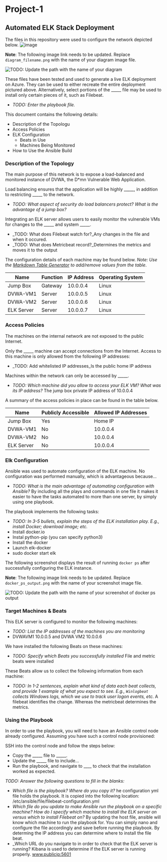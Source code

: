 # Project-1
## Automated ELK Stack Deployment

The files in this repository were used to configure the network depicted below.
![image](https://user-images.githubusercontent.com/77943718/116742164-fee47000-a9c4-11eb-9afc-041c190e3585.png)


**Note**: The following image link needs to be updated. Replace `diagram_filename.png` with the name of your diagram image file.  

![TODO: Update the path with the name of your diagram](Images/diagram_filename.png)

These files have been tested and used to generate a live ELK deployment on Azure. They can be used to either recreate the entire deployment pictured above. Alternatively, select portions of the _____ file may be used to install only certain pieces of it, such as Filebeat.

  - _TODO: Enter the playbook file._

This document contains the following details:
- Description of the Topologu
- Access Policies
- ELK Configuration
  - Beats in Use
  - Machines Being Monitored
- How to Use the Ansible Build


### Description of the Topology

The main purpose of this network is to expose a load-balanced and monitored instance of DVWA, the D*mn Vulnerable Web Application.

Load balancing ensures that the application will be highly _____, in addition to restricting _____ to the network.
- _TODO: What aspect of security do load balancers protect? What is the advantage of a jump box?_

Integrating an ELK server allows users to easily monitor the vulnerable VMs for changes to the _____ and system _____.
- _TODO: What does Filebeat watch for?_Any changes in the file and when it occured.
- _TODO: What does Metricbeat record?_Determines the metrics and moves it to the output 

The configuration details of each machine may be found below.
_Note: Use the [Markdown Table Generator](http://www.tablesgenerator.com/markdown_tables) to add/remove values from the table_.

| Name      | Function | IP Address | Operating System |
|---------- |----------|------------|------------------|
| Jump Box  | Gateway  | 10.0.0.4   | Linux            |
| DVWA-VM1  |  Server  | 10.0.0.5   | Linux            |
| DVWA-VM2  |  Server  | 10.0.0.6   | Linux            |
| ELK Server|  Server  | 10.0.0.7   | Linux            |

### Access Policies

The machines on the internal network are not exposed to the public Internet. 

Only the _____ machine can accept connections from the Internet. Access to this machine is only allowed from the following IP addresses:
- _TODO: Add whitelisted IP addresses_Is the public home IP address

Machines within the network can only be accessed by _____.
- _TODO: Which machine did you allow to access your ELK VM? What was its IP address?_ The jump box private IP address of 10.0.0.4

A summary of the access policies in place can be found in the table below.

| Name       | Publicly Accessible | Allowed IP Addresses |
|------------|---------------------|----------------------|
| Jump Box   | Yes                 | Home IP              |
| DVWA-VM1   | No                  | 10.0.0.4             |
| DVWA-VM2   | No                  | 10.0.0.4             |
| ELK Server | No                  | 10.0.0.4             | 
### Elk Configuration

Ansible was used to automate configuration of the ELK machine. No configuration was performed manually, which is advantageous because...
- _TODO: What is the main advantage of automating configuration with Ansible?_ By including all the plays and commands in one file it makes it easier to have the tasks automated to more than one server, by simply using one playbook. 

The playbook implements the following tasks:
- _TODO: In 3-5 bullets, explain the steps of the ELK installation play. E.g., install Docker; download image; etc._
- Install docker.io
- Instal python-pip (you can specify python3)
- Install the docker
- Launch elk-docker 
- sudo docker start elk


The following screenshot displays the result of running `docker ps` after successfully configuring the ELK instance.

**Note**: The following image link needs to be updated. Replace `docker_ps_output.png` with the name of your screenshot image file.  


![TODO: Update the path with the name of your screenshot of docker ps output](Images/docker_ps_output.png)

### Target Machines & Beats
This ELK server is configured to monitor the following machines:
- _TODO: List the IP addresses of the machines you are monitoring_
- DVWAVM1 10.0.0.5 and DVWA VM2 10.0.0.6

We have installed the following Beats on these machines:
- _TODO: Specify which Beats you successfully installed_
File and metric beats were installed

These Beats allow us to collect the following information from each machine:
- _TODO: In 1-2 sentences, explain what kind of data each beat collects, and provide 1 example of what you expect to see. E.g., `Winlogbeat` collects Windows logs, which we use to track user logon events, etc._
A filebeat identifies the change. Whereas the metricbeat determines the metrics. 

### Using the Playbook
In order to use the playbook, you will need to have an Ansible control node already configured. Assuming you have such a control node provisioned: 

SSH into the control node and follow the steps below:
- Copy the _____ file to _____.
- Update the _____ file to include...
- Run the playbook, and navigate to ____ to check that the installation worked as expected.

_TODO: Answer the following questions to fill in the blanks:_
- _Which file is the playbook? Where do you copy it?_ he configuration yml file holds the playbook. It is copied into the following location: /etc/ansible/file/filebeat-configuration.yml
- _Which file do you update to make Ansible run the playbook on a specific machine? How do I specify which machine to install the ELK server on versus which to install Filebeat on?_ By updating the host file, ansible will know which machine to run the playbook for. You can simply nano and configure the file accordingly and save before running the playbook. By determing the IP address you can determine where to install the file beat. 
- _Which URL do you navigate to in order to check that the ELK server is running? Kibana is used to determine if the ELK server is running properly. www.publicip:5601 


